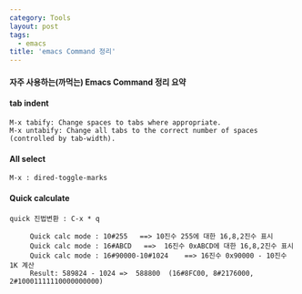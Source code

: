 ```yaml
---
category: Tools
layout: post
tags:
  - emacs
title: 'emacs Command 정리'
---
```

#### 자주 사용하는(까먹는) Emacs Command 정리 요약

#### tab indent
	M-x tabify: Change spaces to tabs where appropriate.
	M-x untabify: Change all tabs to the correct number of spaces (controlled by tab-width).

#### All select
	M-x : dired-toggle-marks

#### Quick calculate
```
quick 진법변환 : C-x * q 

	 Quick calc mode : 10#255   ==> 10진수 255에 대한 16,8,2진수 표시
	 Quick calc mode : 16#ABCD   ==>  16진수 0xABCD에 대한 16,8,2진수 표시
	 Quick calc mode : 16#90000-10#1024    ==> 16진수 0x90000 - 10진수 1K 계산
	 Result: 589824 - 1024 =>  588800  (16#8FC00, 8#2176000, 2#10001111110000000000)
```
